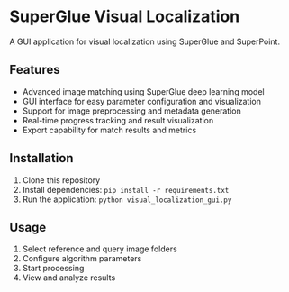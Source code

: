 # SuperGlue Visual Localization

A GUI application for visual localization using SuperGlue and SuperPoint.

## Features

- Advanced image matching using SuperGlue deep learning model
- GUI interface for easy parameter configuration and visualization
- Support for image preprocessing and metadata generation
- Real-time progress tracking and result visualization
- Export capability for match results and metrics

## Installation

1. Clone this repository
2. Install dependencies: `pip install -r requirements.txt`
3. Run the application: `python visual_localization_gui.py`

## Usage

1. Select reference and query image folders
2. Configure algorithm parameters
3. Start processing
4. View and analyze results